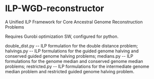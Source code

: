 # ILP-WGD-reconstructor
A Unified ILP Framework for Core Ancestral Genome Reconstruction Problems

Requires Gurobi optimization SW, configured for python.

double_dist.py -- ILP formulation for the double distance problem;
halvings.py -- ILP formulations for the guided genome halving and conserved guided genome halving problems;
medians.py  -- ILP formulations for the genome median and conserved genome median problems;
restricted.py -- ILP formulations for the intermediate genome median problem and restricted guided genome halving problem.
